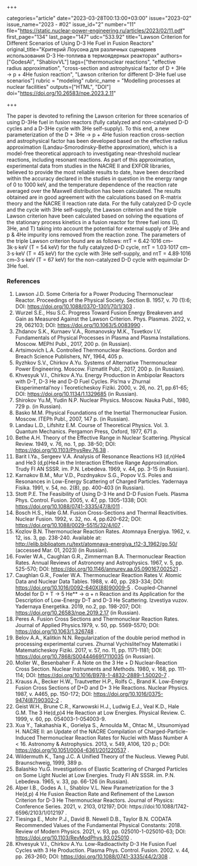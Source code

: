 +++

categories="article"
date="2023-03-28T00:13:00+03:00"
issue="2023-02"
issue_name="2023 - #02"
issue_id="2"
number="11"
file="https://static.nuclear-power-engineering.ru/articles/2023/02/11.pdf"
first_page="134"
last_page="147"
udc="533.92"
title="Lawson Criterion for Different Scenarios of Using D-3 He Fuel in Fusion Reactors"
original_title="Критерий Лоусона для различных сценариев использования D-3 He-топлива в термоядерных реакторах"
authors=["GodesAI", "ShablovVL"]
tags=["thermonuclear reactions", "effective radius approximation", "cross-section and astrophysical factor of D + 3He → p + 4He fusion reaction", "Lawson criterion for different D-3He fuel use scenarios"]
rubric = "modeling"
rubric_name = "Modelling processes at nuclear facilities"
outputs=["HTML", "DOI"]
doi="https://doi.org/10.26583/npe.2023.2.11"

+++

The paper is devoted to refining the Lawson criterion for three scenarios of using D-3He fuel in fusion reactors (fully catalyzed and non-catalysed D-D cycles and a D-3He cycle with 3He self-supply). To this end, a new parameterization of the D + 3He → p + 4He fusion reaction cross-section and astrophysical factor has been developed based on the effective radius approximation (Landau-Smorodinsky-Bethe approximation), which is a model-free theoretical approach to investigating near-threshold nuclear reactions, including resonant reactions. As part of this approximation, experimental data from studies in the NACRE II and EXFOR libraries, believed to provide the most reliable results to date, have been described within the accuracy declared in the studies in question in the energy range of 0 to 1000 keV, and the temperature dependence of the reaction rate averaged over the Maxwell distribution has been calculated. The results obtained are in good agreement with the calculations based on R-matrix theory and the NACRE II reaction rate data. For the fully catalyzed D-D cycle and the cycle with 3He self-supply, the Lawson criterion and the triple Lawson criterion have been calculated based on solving the equations of the stationary process kinetics in a fusion reactor for three fuel ions (D, 3He, and T) taking into account the potential for external supply of 3He and p & 4He impurity ions removed from the reaction zone. The parameters of the triple Lawson criterion found are as follows: nτT = 6.42⋅1016 cm–3k⋅s⋅keV (T = 54 keV) for the fully catalyzed D-D cycle, nτT = 1.03⋅1017 cm–3⋅s⋅keV (T = 45 keV) for the cycle with 3He self-supply, and nτT = 4.89⋅1016 cm–3⋅s⋅keV (T = 67 keV) for the non-catalyzed D-D cycle with equimolar D-3He fuel.

### References

1. Lawson J.D. Some Criteria for a Power Producing Thermonuclear Reactor. Proceedings of the Physical Society. Section B. 1957, v. 70 (1):6; DOI: https://doi.org/10.1088/0370-1301/70/1/303 .
2. Wurzel S.E., Hsu S.C. Progress Toward Fusion Energy Breakeven and Gain as Measured Against the Lawson Criterion. Phys. Plasmas. 2022, v. 29, 062103; DOI: https://doi.org/10.1063/5.0083990 .
3. Zhdanov S.K., Kurnaev V.A., Romanovsky M.K., Tsvetkov I.V. Fundamentals of Physical Processes in Plasma and Plasma Installations. Moscow. MEPhI Publ., 2017, 200 p. (in Russian).
4. Artsimovich L.A. Controlled Thermonuclear Reactions. Gordon and Breach Science Publishers, NY, 1964, 405 p.
5. Ryzhkov S.V., Chirkov A.Yu. Systems of Alternative Thermonuclear Power Engineering. Moscow. Fizmatlit Publ., 2017, 200 p. (in Russian).
6. Khvesyuk V.I., Chirkov A.Yu. Energy Production in Ambipolar Reactors with D-T, D-3 He and D-D Fuel Cycles. Pis’ma v Zhurnal Eksperimental’noy i Teoreticheskoy Fiziki. 2000, v. 26, no. 21, pp.61-65; DOI: https://doi.org/10.1134/1.1329685 (in Russian).
7. Shirokov Yu.M, Yudin N.P. Nuclear Physics. Moscow. Nauka Publ., 1980, 729 p. (in Russian).
8. Basko M.M. Physical Foundations of the Inertial Thermonuclear Fusion. Moscow. ITEPh Publ., 2007, 147 p. (in Russian).
9. Landau L.D., Lifshitz E.M. Course of Theoretical Physics. Vol. 3. Quantum Mechanics. Pergamon Press, Oxford, 1977, 671 p.
10. Bethe A.H. Theory of the Effective Range in Nuclear Scattering. Physical Review. 1949, v. 76, no. 1, pp. 38-50; DOI: https://doi.org/10.1103/PhysRev.76.38 .
11. Barit I.Ya., Sergeev V.A. Analysis of Resonance Reactions H3 (d,n)He4 and He3 (d,p)He4 in the Interaction Effective Range Approximation. Trudy FI AN SSSR. im. P.N. Lebedeva. 1969, v. 44, pp. 3-15 (in Russian).
12. Karnakov B.M., Mur V.D., Pozdnyakov S.G., Popov V.S. Poles and Resonances in Low-Energy Scattering of Charged Particles. Yadernaya Fisika. 1991, v. 54, no. 2(8), pp. 400-403 (in Russian).
13. Stott P.E. The Feasibility of Using D-3 He and D-D Fusion Fuels. Plasma Phys. Control. Fusion. 2005, v. 47, pp. 1305-1338; DOI: https://doi.org/10.1088/0741-3335/47/8/011 .
14. Bosch H.S., Hale G.M. Fusion Cross-Sections and Thermal Reactivities. Nuclear Fusion.
1992, v. 32, no. 4, pp.620-622; DOI: https://doi.org/10.1088/0029-5515/32/4/I07 .
15. Kozlov B.N. Thermonuclear Reaction Rates. Atomnaya Energiya. 1962, v. 12, iss. 3, pp. 238-240. Available at: http://elib.biblioatom.ru/text/atomnaya-energiya_t12-3_1962/go,50/ (accessed Mar. 01, 2023) (in Russian).
16. Fowler W.A., Caughlan G.R., Zimmerman B.A. Thermonuclear Reaction Rates. Annual Reviews of Astronomy and Astrophysics. 1967, v. 5, pp. 525-570; DOI: https://doi.org/10.1146/annurev.aa.05.090167.002521 .
17. Caughlan G.R., Fowler W.A. Thermonuclear Reaction Rates V. Atomic Data and Nuclear Data Tables. 1988, v. 40, pp. 283-334; DOI: https://doi.org/10.1016/0092-640X(88)90009-5 . Coupled-Channel Model for D + T → 5 He** → α + n Reaction and its Application for the Description of Low-Energy D-T and D-3 He Scattering. Izvestiya vuzov. Yadernaya Energetika. 2019, no.2, pp. 198-207; DOI: https://doi.org/10.26583/npe.2019.2.17 (in Russian).
19. Peres A. Fusion Cross Sections and Thermonuclear Reaction Rates. Journal of Applied Physics.1979, v. 50, pp. 5569-5570; DOI: https://doi.org/10.1063/1.326748 .
20. Belov A.A., Kalitkin N.N. Regularization of the double period method in processing experimental curves. Zhurnal Vychislitel’noy Matematiki i Matematicheskoy Fiziki. 2017, v. 57, no. 11, pp. 1171-1181; DOI: https://doi.org/10.7868/S0044466917110035 (in Russian).
21. Moller W., Besenbaher F. A Note on the 3 He + D Nuclear-Reaction Cross Section. Nuclear Instruments and Methods. 1980, v. 168, pp. 111-114; DOI: https://doi.org/10.1016/B978-1-4832-2889-1.50020-7 .
22. Krauss A., Becker H.W., Trautvetter H.P., Rolfs C., Brand K. Low-Energy Fusion Cross Sections of D+D and D+ 3 He Reactions. Nuclear Physics. 1987, v. A465, pp. 150-172; DOI: https://doi.org/10.1016/0375-9474(87)90302-2 .
23. Geist W.H., Brune C.R., Karwowski H.J., Ludwig E.J., Veal K.D., Hale G.M. The 3 He(d,p)4 He Reaction at Low Energies. Physical Review. C. 1999, v. 60, pp. 054003-1-054003-9.
24. Xua Y., Takahashia K., Gorielya S., Arnoulda M., Ohtac M., Utsunomiyad H. NACRE II: an Update of the NACRE Compilation of Charged-Particle-Induced Thermonuclear Reaction Rates for Nuclei with Mass Number A < 16. Astronomy & Astrophysics. 2013, v. 549, A106, 120 p.; DOI: https://doi.org/10.1051/0004-6361/201220537 .
25. Wildermuth K., Tang J.C. A Unified Theory of the Nucleus. Vieweg Publ. Braunschweig, 1999, 389 p.
26. Balashko Yu.G. Investigations of Elastic Scattering of Charged Particles on Some Light Nuclei at Low Energies. Trudy FI AN SSSR. im. P.N. Lebedeva. 1965, v. 33, pp. 66-126 (in Russian).
27. Alper I.B., Godes A. I., Shablov V.L. New Parametrization for the 3 He(d,p) 4 He Fusion Reaction Rate and Refinement of the Lawson Criterion for D-3 He Thermonuclear Reactors. Journal of Physics: Conference Series. 2021, v. 2103, 012197; DOI: https://doi:10.1088/1742-6596/2103/1/012197 .
28. Tiesinga E., Mohr P.J., David B. Newell D.B., Taylor B.N. CODATA Recommended Values of the Fundamental Physical Constants: 2018. Review of Modern Physics. 2021, v. 93, pp. 025010-1-025010-63; DOI: https://doi.org/10.1103/RevModPhys.93.025010 .
29. Khvesyuk V.I., Chirkov A.Yu. Low-Radioactivity D-3 He Fusion Fuel Cycles with 3 He Production. Plasma Phys. Control. Fusion. 2002. v. 44, pp. 263-260; DOI: https://doi.org/10.1088/0741-3335/44/2/308 .